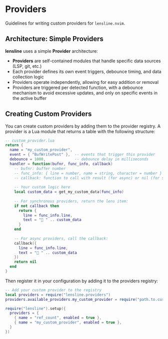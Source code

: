 # Providers

Guidelines for writing custom providers for `lensline.nvim`.

## Architecture: Simple Providers

**lensline** uses a simple **Provider** architecture:

- **Providers** are self-contained modules that handle specific data sources (LSP, git, etc.)
- Each provider defines its own event triggers, debounce timing, and data collection logic
- Providers operate independently, allowing for easy addition or removal
- Providers are triggered per detected function, with a debounce mechanism to avoid excessive updates, and only on specific events in the active buffer


## Creating Custom Providers

You can create custom providers by adding them to the provider registry. A provider is a Lua module that returns a table with the following structure:

```lua
-- custom_provider.lua
return {
  name = "my_custom_provider",
  event = { "BufWritePost" },  -- events that trigger this provider
  debounce = 1000,             -- debounce delay in milliseconds
  handler = function(bufnr, func_info, callback)
    -- bufnr: buffer number
    -- func_info: { line = number, name = string, character = number }
    -- callback: function to call with result (for async) or nil (for sync)
    
    -- Your custom logic here
    local custom_data = get_my_custom_data(func_info)
    
    -- For synchronous providers, return the lens item:
    if not callback then
      return {
        line = func_info.line,
        text = "💩 " .. custom_data
      }
    end
    
    -- For async providers, call the callback:
    callback({
      line = func_info.line,
      text = "💩 " .. custom_data
    })
    return nil
  end
}
```

Then register it in your configuration by adding it to the providers registry:

```lua
-- Add your custom provider to the registry
local providers = require("lensline.providers")
providers.available_providers.my_custom_provider = require("path.to.custom_provider")

require("lensline").setup({
  providers = {
    { name = "ref_count", enabled = true },
    { name = "my_custom_provider", enabled = true },
  }
})
```